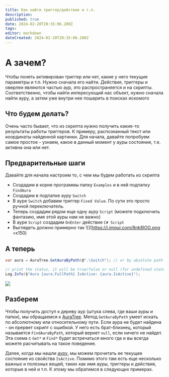 ```yaml
---
title: Как найти триггер/действие и т.п.
description: 
published: true
date: 2024-02-20T20:35:06.280Z
tags: 
editor: markdown
dateCreated: 2024-02-20T20:35:06.280Z
---
```


# А зачем?
Чтобы понять активирован триггер или нет, какие у него текущие параметры и т.п. Нужно сначала его найти.
Действия, триггеры и оверлеи являются частью аур, это распространяется и на скрипты.
Соответственно, чтобы найти интересующий нас объект, нужно сначала найти ауру, а затем уже внутри нее пошарить в поисках искомого

## Что будем делать?
Очень часто бывает, что из скрипта нужно получить какие-то результаты работы триггеров. К примеру, распознанный текст или координаты найденной картинки.
Для начала, давайте попробуем самое простое - узнаем, какое в данный момент у ауры состояние, т.е. активна она или нет. 

## Предварительные шаги
Давайте для начала настроим то, с чем мы будем работать из скрипта
- Создадим в корне программы папку `Examples` и в ней подпапку `FindAura`
- Создадим в подпапке ауру `Switch`
- В ауре `Switch` добавим триггер `Fixed Value`. По сути это просто ручной переключатель. 
- Теперь создадим рядом еще одну ауру `Script` (можете подключить фантазию, имя этой ауры нам не важно)
- В ауре `Script` создадим `OnEnter` действие `C# Script`
- Выглядеть должно примерно так
![](https://i.imgur.com/8nk8IOG.png =x150)

## А теперь
```csharp
var aura = AuraTree.GetAuraByPath(@".\Switch"); // or by absolute path AuraTree.GetAuraByPath(@"Examples\FindTrigger\Switch");

// print the status, it will be true/false or null (for undefined state)
Log.Info($"Aura {aura.FullPath} IsActive: {aura.IsActive}");
```

![](https://i.imgur.com/deQdFyB.png)

## Разберем
Чтобы получить доступ к дереву аур (штука слева, где ваши ауры и папки), мы обращаемся к [AuraTree](/ru/scripting/api/IAuraTreeScriptingApi). 
Метод `GetAuraByPath` умеет искать по абсолютному или относительному пути. Если аура не будет найдена - он прервет скрипт с ошибкой. У него есть брат-близнец, который называется `FindAuraByPath`, который вернет `null`, если ничего не найдет. Эта схема с `Get*` и `Find*` будет встречаться много где и вы всегда можете расчитывать на такое поведение.

Далее, когда мы нашли [ауру](/ru/scripting/api/IAuraAccessor), мы можем прочитать ее текущее состояние из свойства `IsActive`. 
Помимо этого там есть еще несколько важных и полезных вещей, таких как имя ауры, триггеры и действия, которые в ней и т.п. К этому мы обратимся в следующих примерах.
